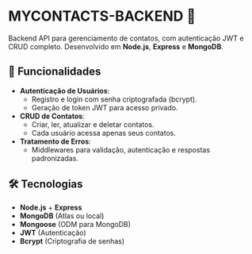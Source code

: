 # MYCONTACTS-BACKEND 🚀  

Backend API para gerenciamento de contatos, com autenticação JWT e CRUD completo. Desenvolvido em **Node.js**, **Express** e **MongoDB**.  

## 🔧 Funcionalidades  
- **Autenticação de Usuários**:  
  - Registro e login com senha criptografada (bcrypt).  
  - Geração de token JWT para acesso privado.  
- **CRUD de Contatos**:  
  - Criar, ler, atualizar e deletar contatos.  
  - Cada usuário acessa apenas seus contatos.  
- **Tratamento de Erros**:  
  - Middlewares para validação, autenticação e respostas padronizadas.  

## 🛠️ Tecnologias  
- **Node.js** + **Express**  
- **MongoDB** (Atlas ou local)  
- **Mongoose** (ODM para MongoDB)  
- **JWT** (Autenticação)  
- **Bcrypt** (Criptografia de senhas)  

